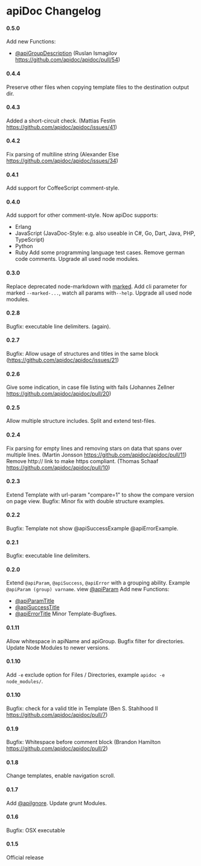 # apiDoc Changelog

#### 0.5.0
Add new Functions:
* [@apiGroupDescription](http://apidocjs.com/#param-api-group-description) (Ruslan Ismagilov https://github.com/apidoc/apidoc/pull/54)

#### 0.4.4
Preserve other files when copying template files to the destination output dir.

#### 0.4.3
Added a short-circuit check. (Mattias Festin https://github.com/apidoc/apidoc/issues/41)

#### 0.4.2
Fix parsing of multiline string (Alexander Else https://github.com/apidoc/apidoc/issues/34)

#### 0.4.1
Add support for CoffeeScript comment-style. 

#### 0.4.0
Add support for other comment-style. Now apiDoc supports:
 * Erlang
 * JavaScript (JavaDoc-Style: e.g. also useable in C#, Go, Dart, Java, PHP, TypeScript)
 * Python
 * Ruby
Add some programming language test cases.
Remove german code comments.
Upgrade all used node modules.

#### 0.3.0
Replace deprecated node-markdown with [marked](https://github.com/chjj/marked).
Add cli parameter for marked `--marked-...`, watch all params with`--help`.
Upgrade all used node modules.

#### 0.2.8
Bugfix: executable line delimiters. (again).

#### 0.2.7
Bugfix: Allow usage of structures and titles in the same block (https://github.com/apidoc/apidoc/issues/21)

#### 0.2.6
Give some indication, in case file listing with fails (Johannes Zellner https://github.com/apidoc/apidoc/pull/20)

#### 0.2.5
Allow multiple structure includes.
Split and extend test-files.

#### 0.2.4
Fix parsing for empty lines and removing stars on data that spans over multiple lines. (Martin Jonsson https://github.com/apidoc/apidoc/pull/11)
Remove http:// link to make https compliant. (Thomas Schaaf https://github.com/apidoc/apidoc/pull/10)

#### 0.2.3
Extend Template with url-param "compare=1" to show the compare version on page view.
Bugfix: Minor fix with double structure examples.

#### 0.2.2
Bugfix: Template not show @apiSuccessExample @apiErrorExample.

#### 0.2.1
Bugfix: executable line delimiters.

#### 0.2.0
Extend `@apiParam`, `@apiSuccess`, `@apiError` with a grouping ability. Example `@apiParam (group) varname`.
view [@apiParam](http://apidocjs.com/#param-api-param)
Add new Functions:
* [@apiParamTitle](http://apidocjs.com/#param-api-param-title)
* [@apiSuccessTitle](http://apidocjs.com/#param-api-success-title)
* [@apiErrorTitle](http://apidocjs.com/#param-api-error-title)
Minor Template-Bugfixes.

#### 0.1.11
Allow whitespace in apiName and apiGroup.
Bugfix filter for directories.
Update Node Modules to newer versions.

#### 0.1.10
Add `-e` exclude option for Files / Directories, example `apidoc -e node_modules/`.

#### 0.1.10
Bugfix: check for a valid title in Template (Ben S. Stahlhood II https://github.com/apidoc/apidoc/pull/7)

#### 0.1.9
Bugfix: Whitespace before comment block (Brandon Hamilton https://github.com/apidoc/apidoc/pull/2)

#### 0.1.8
Change templates, enable navigation scroll.

#### 0.1.7
Add [@apiIgnore](http://apidocjs.com/#param-api-ignore).
Update grunt Modules.

#### 0.1.6
Bugfix: OSX executable

#### 0.1.5
Official release
